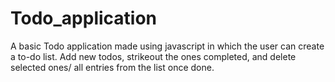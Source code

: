 # Todo_application
A basic Todo application made using javascript in which the user can create a to-do list. Add new todos, strikeout the ones completed, and delete selected ones/ all entries from the list once done. 
